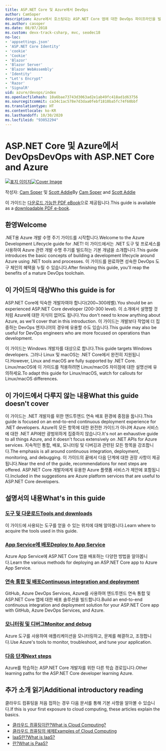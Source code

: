 ```yaml
---
title: ASP.NET Core 및 Azure에서 DevOps
author: CamSoper
description: Azure에서 호스팅되는 ASP.NET Core 앱에 대한 DevOps 파이프라인을 빌드하는 방법에 대한 엔드투엔드 지침을 제공하는 가이드입니다.
ms.author: casoper
ms.date: 08/07/2018
ms.custom: devx-track-csharp, mvc, seodec18
no-loc:
- 'appsettings.json'
- 'ASP.NET Core Identity'
- 'cookie'
- 'Cookie'
- 'Blazor'
- 'Blazor Server'
- 'Blazor WebAssembly'
- 'Identity'
- "Let's Encrypt"
- 'Razor'
- 'SignalR'
uid: azure/devops/index
ms.openlocfilehash: 10a6bae73743d3063ad2e1ab49fc418ad1d63756
ms.sourcegitcommit: ca34c1ac578e7d3daa0febf1810ba5fc74f60bbf
ms.translationtype: HT
ms.contentlocale: ko-KR
ms.lasthandoff: 10/30/2020
ms.locfileid: "93052294"
---
```

# <a name="devops-with-aspnet-core-and-azure"></a><span data-ttu-id="0a377-103">ASP.NET Core 및 Azure에서 DevOps</span><span class="sxs-lookup"><span data-stu-id="0a377-103">DevOps with ASP.NET Core and Azure</span></span>

<span data-ttu-id="0a377-104">[![표지 이미지](./media/cover-large.png)](https://aka.ms/devopsbook)</span><span class="sxs-lookup"><span data-stu-id="0a377-104">[![Cover Image](./media/cover-large.png)](https://aka.ms/devopsbook)</span></span>

<span data-ttu-id="0a377-105">작성자: [Cam Soper](https://twitter.com/camsoper) 및 [Scott Addie](https://twitter.com/scottaddie)</span><span class="sxs-lookup"><span data-stu-id="0a377-105">By [Cam Soper](https://twitter.com/camsoper) and [Scott Addie](https://twitter.com/scottaddie)</span></span>

<span data-ttu-id="0a377-106">이 가이드는 [다운로드 가능한 PDF eBook](https://aka.ms/devopsbook)으로 제공됩니다.</span><span class="sxs-lookup"><span data-stu-id="0a377-106">This guide is available as a [downloadable PDF e-book](https://aka.ms/devopsbook).</span></span>

## <a name="welcome"></a><span data-ttu-id="0a377-107">환영</span><span class="sxs-lookup"><span data-stu-id="0a377-107">Welcome</span></span> 

<span data-ttu-id="0a377-108">.NET용 Azure 개발 수명 주기 가이드를 시작합니다.</span><span class="sxs-lookup"><span data-stu-id="0a377-108">Welcome to the Azure Development Lifecycle guide for .NET!</span></span> <span data-ttu-id="0a377-109">이 가이드에서는 .NET 도구 및 프로세스를 사용하여 Azure 관련 개발 수명 주기를 빌드하는 기본 개념을 소개합니다.</span><span class="sxs-lookup"><span data-stu-id="0a377-109">This guide introduces the basic concepts of building a development lifecycle around Azure using .NET tools and processes.</span></span> <span data-ttu-id="0a377-110">이 가이드를 완료하면 성숙한 DevOps 도구 체인의 혜택을 누릴 수 있습니다.</span><span class="sxs-lookup"><span data-stu-id="0a377-110">After finishing this guide, you'll reap the benefits of a mature DevOps toolchain.</span></span>

## <a name="who-this-guide-is-for"></a><span data-ttu-id="0a377-111">이 가이드의 대상</span><span class="sxs-lookup"><span data-stu-id="0a377-111">Who this guide is for</span></span>

<span data-ttu-id="0a377-112">ASP.NET Core에 익숙한 개발자여야 합니다(200~300레벨).</span><span class="sxs-lookup"><span data-stu-id="0a377-112">You should be an experienced ASP.NET Core developer (200-300 level).</span></span> <span data-ttu-id="0a377-113">이 소개에서 설명할 것처럼 Azure에 대한 지식이 없어도 됩니다.</span><span class="sxs-lookup"><span data-stu-id="0a377-113">You don't need to know anything about Azure, as we'll cover that in this introduction.</span></span> <span data-ttu-id="0a377-114">이 가이드는 개발보다 작업에 더 집중하는 DevOps 엔지니어의 경우에 유용할 수도 있습니다.</span><span class="sxs-lookup"><span data-stu-id="0a377-114">This guide may also be useful for DevOps engineers who are more focused on operations than development.</span></span>

<span data-ttu-id="0a377-115">이 가이드는 Windows 개발자를 대상으로 합니다.</span><span class="sxs-lookup"><span data-stu-id="0a377-115">This guide targets Windows developers.</span></span> <span data-ttu-id="0a377-116">그러나 Linux 및 macOS는 .NET Core에서 완전히 지원됩니다.</span><span class="sxs-lookup"><span data-stu-id="0a377-116">However, Linux and macOS are fully supported by .NET Core.</span></span> <span data-ttu-id="0a377-117">Linux/macOS에 이 가이드를 적용하려면 Linux/macOS 차이점에 대한 설명선에 유의하세요.</span><span class="sxs-lookup"><span data-stu-id="0a377-117">To adapt this guide for Linux/macOS, watch for callouts for Linux/macOS differences.</span></span>

## <a name="what-this-guide-doesnt-cover"></a><span data-ttu-id="0a377-118">이 가이드에서 다루지 않는 내용</span><span class="sxs-lookup"><span data-stu-id="0a377-118">What this guide doesn't cover</span></span>

<span data-ttu-id="0a377-119">이 가이드는 .NET 개발자를 위한 엔드투엔드 연속 배포 환경에 중점을 둡니다.</span><span class="sxs-lookup"><span data-stu-id="0a377-119">This guide is focused on an end-to-end continuous deployment experience for .NET developers.</span></span> <span data-ttu-id="0a377-120">Azure의 모든 항목에 대한 완전한 가이드가 아니며 Azure 서비스에 대한 .NET API에만 광범위하게 집중하지 않습니다.</span><span class="sxs-lookup"><span data-stu-id="0a377-120">It's not an exhaustive guide to all things Azure, and it doesn't focus extensively on .NET APIs for Azure services.</span></span> <span data-ttu-id="0a377-121">지속적인 통합, 배포, 모니터링 및 디버깅과 관련된 모든 항목을 강조합니다.</span><span class="sxs-lookup"><span data-stu-id="0a377-121">The emphasis is all around continuous integration, deployment, monitoring, and debugging.</span></span> <span data-ttu-id="0a377-122">이 가이드의 끝에서 다음 단계에 대한 권장 사항이 제공됩니다.</span><span class="sxs-lookup"><span data-stu-id="0a377-122">Near the end of the guide, recommendations for next steps are offered.</span></span> <span data-ttu-id="0a377-123">ASP.NET Core 개발자에게 유용한 Azure 플랫폼 서비스가 제안에 포함됩니다.</span><span class="sxs-lookup"><span data-stu-id="0a377-123">Included in the suggestions are Azure platform services that are useful to ASP.NET Core developers.</span></span>

## <a name="whats-in-this-guide"></a><span data-ttu-id="0a377-124">설명서의 내용</span><span class="sxs-lookup"><span data-stu-id="0a377-124">What's in this guide</span></span>

### <a name="tools-and-downloads"></a>[<span data-ttu-id="0a377-125">도구 및 다운로드</span><span class="sxs-lookup"><span data-stu-id="0a377-125">Tools and downloads</span></span>](xref:azure/devops/tools-and-downloads)

<span data-ttu-id="0a377-126">이 가이드에 사용되는 도구를 얻을 수 있는 위치에 대해 알아봅니다.</span><span class="sxs-lookup"><span data-stu-id="0a377-126">Learn where to acquire the tools used in this guide.</span></span>

### <a name="deploy-to-app-service"></a>[<span data-ttu-id="0a377-127">App Service에 배포</span><span class="sxs-lookup"><span data-stu-id="0a377-127">Deploy to App Service</span></span>](xref:azure/devops/deploy-to-app-service)

<span data-ttu-id="0a377-128">Azure App Service에 ASP.NET Core 앱을 배포하는 다양한 방법을 알아봅니다.</span><span class="sxs-lookup"><span data-stu-id="0a377-128">Learn the various methods for deploying an ASP.NET Core app to Azure App Service.</span></span>

### <a name="continuous-integration-and-deployment"></a>[<span data-ttu-id="0a377-129">연속 통합 및 배포</span><span class="sxs-lookup"><span data-stu-id="0a377-129">Continuous integration and deployment</span></span>](xref:azure/devops/cicd)

<span data-ttu-id="0a377-130">GitHub, Azure DevOps Services, Azure를 사용하여 엔드투엔드 연속 통합 및 ASP.NET Core 앱에 대한 배포 솔루션을 빌드합니다.</span><span class="sxs-lookup"><span data-stu-id="0a377-130">Build an end-to-end continuous integration and deployment solution for your ASP.NET Core app with GitHub, Azure DevOps Services, and Azure.</span></span>

### <a name="monitor-and-debug"></a>[<span data-ttu-id="0a377-131">모니터링 및 디버그</span><span class="sxs-lookup"><span data-stu-id="0a377-131">Monitor and debug</span></span>](xref:azure/devops/monitor)

<span data-ttu-id="0a377-132">Azure 도구를 사용하여 애플리케이션을 모니터링하고, 문제를 해결하고, 조정합니다.</span><span class="sxs-lookup"><span data-stu-id="0a377-132">Use Azure's tools to monitor, troubleshoot, and tune your application.</span></span>

### <a name="next-steps"></a>[<span data-ttu-id="0a377-133">다음 단계</span><span class="sxs-lookup"><span data-stu-id="0a377-133">Next steps</span></span>](xref:azure/devops/next-steps)

<span data-ttu-id="0a377-134">Azure를 학습하는 ASP.NET Core 개발자를 위한 다른 학습 경로입니다.</span><span class="sxs-lookup"><span data-stu-id="0a377-134">Other learning paths for the ASP.NET Core developer learning Azure.</span></span>

## <a name="additional-introductory-reading"></a><span data-ttu-id="0a377-135">추가 소개 읽기</span><span class="sxs-lookup"><span data-stu-id="0a377-135">Additional introductory reading</span></span>

<span data-ttu-id="0a377-136">클라우드 컴퓨팅을 처음 접하는 경우 다음 문서를 통해 기본 사항을 알아볼 수 있습니다.</span><span class="sxs-lookup"><span data-stu-id="0a377-136">If this is your first exposure to cloud computing, these articles explain the basics.</span></span>

* [<span data-ttu-id="0a377-137">클라우드 컴퓨팅이란?</span><span class="sxs-lookup"><span data-stu-id="0a377-137">What is Cloud Computing?</span></span>](https://azure.microsoft.com/overview/what-is-cloud-computing/)
* [<span data-ttu-id="0a377-138">클라우드 컴퓨팅의 예제</span><span class="sxs-lookup"><span data-stu-id="0a377-138">Examples of Cloud Computing</span></span>](https://azure.microsoft.com/overview/examples-of-cloud-computing/)
* [<span data-ttu-id="0a377-139">IaaS란?</span><span class="sxs-lookup"><span data-stu-id="0a377-139">What is IaaS?</span></span>](https://azure.microsoft.com/overview/what-is-iaas/)
* [<span data-ttu-id="0a377-140">란?</span><span class="sxs-lookup"><span data-stu-id="0a377-140">What is PaaS?</span></span>](https://azure.microsoft.com/overview/what-is-paas/)
